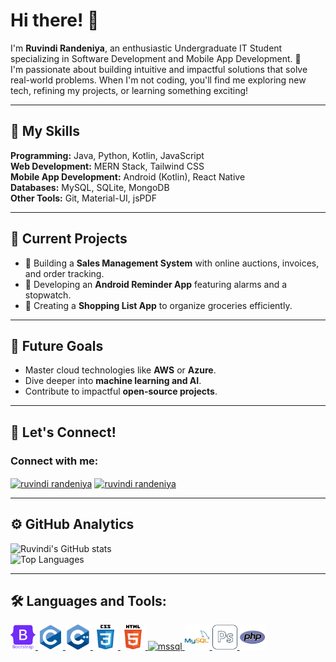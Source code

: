# Hi there! 👋  
I'm **Ruvindi Randeniya**, an enthusiastic Undergraduate IT Student specializing in Software Development and Mobile App Development. 🚀  
I'm passionate about building intuitive and impactful solutions that solve real-world problems. When I'm not coding, you'll find me exploring new tech, refining my projects, or learning something exciting!

---

## 🚀 My Skills  
**Programming:** Java, Python, Kotlin, JavaScript  
**Web Development:** MERN Stack, Tailwind CSS  
**Mobile App Development:** Android (Kotlin), React Native  
**Databases:** MySQL, SQLite, MongoDB  
**Other Tools:** Git, Material-UI, jsPDF  

---

## 💼 Current Projects  
- 🌱 Building a **Sales Management System** with online auctions, invoices, and order tracking.  
- 📱 Developing an **Android Reminder App** featuring alarms and a stopwatch.  
- 🛒 Creating a **Shopping List App** to organize groceries efficiently.  

---

## 🎯 Future Goals  
- Master cloud technologies like **AWS** or **Azure**.  
- Dive deeper into **machine learning and AI**.  
- Contribute to impactful **open-source projects**.  

---

## 🌟 Let's Connect!  
<h3 align="left">Connect with me:</h3>
<p align="left">
<a href="https://fb.com/ruvindi randeniya" target="blank"><img align="center" src="https://raw.githubusercontent.com/rahuldkjain/github-profile-readme-generator/master/src/images/icons/Social/facebook.svg" alt="ruvindi randeniya" height="30" width="40" /></a>
<a href="https://instagram.com/ruvindi randeniya" target="blank"><img align="center" src="https://raw.githubusercontent.com/rahuldkjain/github-profile-readme-generator/master/src/images/icons/Social/instagram.svg" alt="ruvindi randeniya" height="30" width="40" /></a>
</p>

---

## ⚙️ GitHub Analytics  
![Ruvindi's GitHub stats](https://github-readme-stats.vercel.app/api?username=Ruvindi-Randeniya&show_icons=true&theme=radical)  
![Top Languages](https://github-readme-stats.vercel.app/api/top-langs/?username=Ruvindi-Randeniya&layout=compact&theme=radical)  

---

## 🛠️ Languages and Tools:  

<p align="left"> <a href="https://getbootstrap.com" target="_blank" rel="noreferrer"> <img src="https://raw.githubusercontent.com/devicons/devicon/master/icons/bootstrap/bootstrap-plain-wordmark.svg" alt="bootstrap" width="40" height="40"/> </a> <a href="https://www.cprogramming.com/" target="_blank" rel="noreferrer"> <img src="https://raw.githubusercontent.com/devicons/devicon/master/icons/c/c-original.svg" alt="c" width="40" height="40"/> </a> <a href="https://www.w3schools.com/cpp/" target="_blank" rel="noreferrer"> <img src="https://raw.githubusercontent.com/devicons/devicon/master/icons/cplusplus/cplusplus-original.svg" alt="cplusplus" width="40" height="40"/> </a> <a href="https://www.w3schools.com/css/" target="_blank" rel="noreferrer"> <img src="https://raw.githubusercontent.com/devicons/devicon/master/icons/css3/css3-original-wordmark.svg" alt="css3" width="40" height="40"/> </a> <a href="https://www.w3.org/html/" target="_blank" rel="noreferrer"> <img src="https://raw.githubusercontent.com/devicons/devicon/master/icons/html5/html5-original-wordmark.svg" alt="html5" width="40" height="40"/> </a> <a href="https://www.microsoft.com/en-us/sql-server" target="_blank" rel="noreferrer"> <img src="https://www.svgrepo.com/show/303229/microsoft-sql-server-logo.svg" alt="mssql" width="40" height="40"/> </a> <a href="https://www.mysql.com/" target="_blank" rel="noreferrer"> <img src="https://raw.githubusercontent.com/devicons/devicon/master/icons/mysql/mysql-original-wordmark.svg" alt="mysql" width="40" height="40"/> </a> <a href="https://www.photoshop.com/en" target="_blank" rel="noreferrer"> <img src="https://raw.githubusercontent.com/devicons/devicon/master/icons/photoshop/photoshop-line.svg" alt="photoshop" width="40" height="40"/> </a> <a href="https://www.php.net" target="_blank" rel="noreferrer"> <img src="https://raw.githubusercontent.com/devicons/devicon/master/icons/php/php-original.svg" alt="php" width="40" height="40"/> </a> </p>
